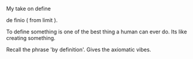 My take on define

de finio ( from limit ).

To define something is one of the best thing a human can ever do. Its like creating something. 

Recall the phrase 'by definition'. Gives the axiomatic vibes.
